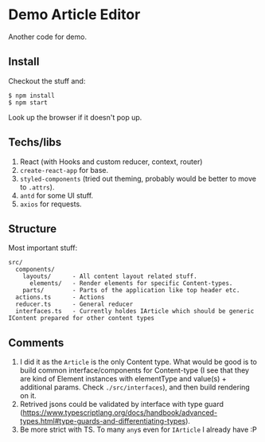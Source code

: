 # Demo Article Editor

Another code for demo.

## Install

Checkout the stuff and:

```
$ npm install
$ npm start
```

Look up the browser if it doesn't pop up.

## Techs/libs
1. React (with Hooks and custom reducer, context, router)
2. `create-react-app` for base.
3. `styled-components` (tried out theming, probably would be better to move to `.attrs`).
4. `antd` for some UI stuff.
5. `axios` for requests.

## Structure

Most important stuff:

```
src/
  components/
    layouts/      - All content layout related stuff.
      elements/   - Render elements for specific Content-types.
    parts/        - Parts of the application like top header etc.
  actions.ts      - Actions
  reducer.ts      - General reducer
  interfaces.ts   - Currently holdes IArticle which should be generic IContent prepared for other content types
```


## Comments
1. I did it as the `Article` is the only Content type. What would be good is to build common interface/components for Content-type (I see that they are kind of Element instances with elementType and value(s) + additional params. Check `./src/interfaces`), and then build rendering on it.
2. Retrived jsons could be validated by interface with type guard (https://www.typescriptlang.org/docs/handbook/advanced-types.html#type-guards-and-differentiating-types).
3. Be more strict with TS. To many `any`s even for `IArticle` I already have :P